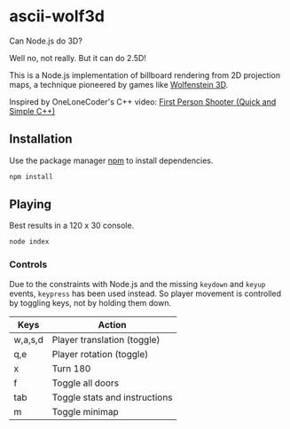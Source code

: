 # ascii-wolf3d

Can Node.js do 3D?

Well no, not really.  But it can do 2.5D!

This is a Node.js implementation of billboard rendering from 2D projection maps, a technique pioneered by games like [Wolfenstein 3D](https://en.wikipedia.org/wiki/Wolfenstein_3D).

Inspired by OneLoneCoder's C++ video: [First Person Shooter (Quick and Simple C++)
](https://www.youtube.com/watch?v=xW8skO7MFYw)

## Installation

Use the package manager [npm](https://www.npmjs.com/get-npm) to install dependencies.

```bash
npm install
```

## Playing

Best results in a 120 x 30 console.

```bash
node index
```

### Controls

Due to the constraints with Node.js and the missing `keydown` and `keyup` events, `keypress` has been used instead.  So player movement is controlled by toggling keys, not by holding them down.

Keys | Action
--- | ---
w,a,s,d | Player translation (toggle)
q,e | Player rotation (toggle)
x | Turn 180
f | Toggle all doors
tab | Toggle stats and instructions
m | Toggle minimap
